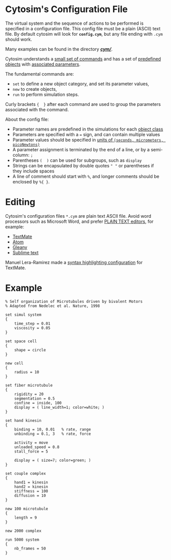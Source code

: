 # Cytosim's Configuration File

The virtual system and the sequence of actions to be performed is specified in a configuration file. 
This config file must be a plain (ASCII) text file. By default cytosim will look for **`config.cym`**, but any file ending with `.cym` should work.

Many examples can be found in the directory [***cym/***](../../cym).

Cytosim understands a [small set of commands](commands.md) and has a set of [predefined objects](objects.md) with [associated parameters](parameters.md).

The fundamental commands are:

 - `set` to define a new object category, and set its parameter values,
 - `new` to create objects,
 - `run` to perform simulation steps. 

Curly brackets `{  }` after each command are used to group the parameters associated with the command.
 
About the config file:

- Parameter names are predefined in the simulations for each [object class](objects.md)
- Parameters are specified with a ` = ` sign, and can contain multiple values
- Parameter values should be specified in [units of `(seconds, micrometers, picoNewtons)`](units.md)
- A parameter assignment is terminated by the end of a line, or by a semi-column: `;`
- Parentheses `(  )` can be used for subgroups, such as `display`
- Strings can be encapsulated by double quotes `" "` or parentheses if they include spaces
- A line of comment should start with `%`, and longer comments should be enclosed by `%{ }`.

# Editing

Cytosim's configuration files `*.cym` are plain text ASCII file. Avoid word processors such as Microsoft Word, and prefer [PLAIN TEXT editors](https://en.wikipedia.org/wiki/Text_editor), for example:

- [TextMate](https://macromates.com)
- [Atom](https://atom.io)
- [Gleany](https://www.geany.org)
- [Sublime text](https://www.sublimetext.com)

Manuel Lera-Ramirez made a [syntax highlighting configuration](../misc/Cytosim.tmbundle.zip) for TextMate.

# Example

	% Self organization of Microtubules driven by bivalent Motors
	% Adapted from Nedelec et al. Nature, 1998
	
	set simul system
	{
		time_step = 0.01
		viscosity = 0.05
	}
	
	set space cell
	{
		shape = circle
	}
	
	new cell
	{   
		radius = 10
	}

	set fiber microtubule
	{
		rigidity = 20
		segmentation = 0.5
		confine = inside, 100
		display = ( line_width=1; color=white; )
	}
	
	set hand kinesin
	{
		binding = 10, 0.01   % rate, range
		unbinding = 0.1, 3   % rate, force
		
		activity = move
		unloaded_speed = 0.8
		stall_force = 5
		
		display = ( size=7; color=green; )
	}
	
	set couple complex
	{
		hand1 = kinesin
		hand2 = kinesin
		stiffness = 100
		diffusion = 10
	}
	
	new 100 microtubule
	{
		length = 9
	}
	
	new 2000 complex
	
	run 5000 system
	{
		nb_frames = 50
	}
	
